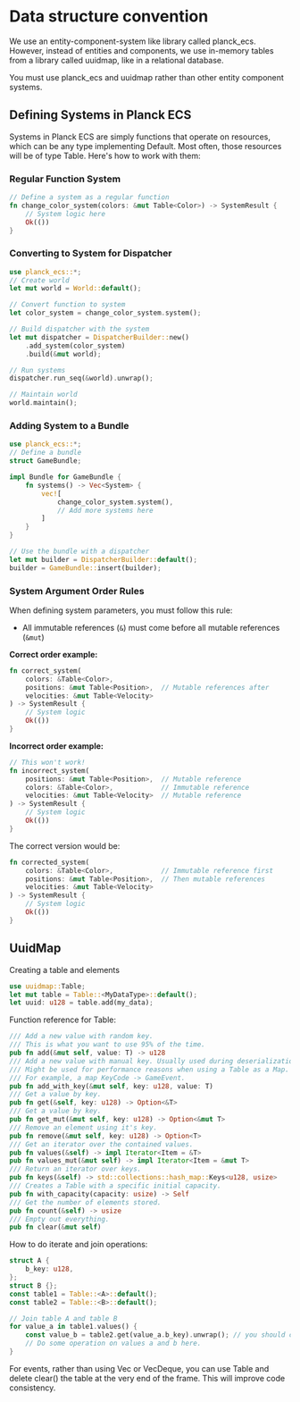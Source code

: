 # Data structure convention
We use an entity-component-system like library called planck_ecs.
However, instead of entities and components, we use in-memory tables from a library called uuidmap, like in a relational database.

You must use planck_ecs and uuidmap rather than other entity component systems.

## Defining Systems in Planck ECS

Systems in Planck ECS are simply functions that operate on resources, which can be any type implementing Default. Most often, those resources will be of type Table<T>. Here's how to work with them:

### Regular Function System

```rust
// Define a system as a regular function
fn change_color_system(colors: &mut Table<Color>) -> SystemResult {
    // System logic here
    Ok(())
}
```


### Converting to System for Dispatcher

```rust
use planck_ecs::*;
// Create world
let mut world = World::default();

// Convert function to system
let color_system = change_color_system.system();

// Build dispatcher with the system
let mut dispatcher = DispatcherBuilder::new()
    .add_system(color_system)
    .build(&mut world);

// Run systems
dispatcher.run_seq(&world).unwrap();

// Maintain world
world.maintain();
```


### Adding System to a Bundle

```rust
use planck_ecs::*;
// Define a bundle
struct GameBundle;

impl Bundle for GameBundle {
    fn systems() -> Vec<System> {
        vec![
            change_color_system.system(),
            // Add more systems here
        ]
    }
}

// Use the bundle with a dispatcher
let mut builder = DispatcherBuilder::default();
builder = GameBundle::insert(builder);
```


### System Argument Order Rules

When defining system parameters, you must follow this rule:

- All immutable references (`&`) must come before all mutable references (`&mut`)

**Correct order example:**

```rust
fn correct_system(
    colors: &Table<Color>,
    positions: &mut Table<Position>,  // Mutable references after
    velocities: &mut Table<Velocity>
) -> SystemResult {
    // System logic
    Ok(())
}
```

**Incorrect order example:**

```rust
// This won't work!
fn incorrect_system(
    positions: &mut Table<Position>,  // Mutable reference
    colors: &Table<Color>,            // Immutable reference
    velocities: &mut Table<Velocity>  // Mutable reference
) -> SystemResult {
    // System logic
    Ok(())
}
```

The correct version would be:

```rust
fn corrected_system(
    colors: &Table<Color>,            // Immutable reference first
    positions: &mut Table<Position>,  // Then mutable references
    velocities: &mut Table<Velocity>
) -> SystemResult {
    // System logic
    Ok(())
}
```

## UuidMap
Creating a table and elements
```rust
use uuidmap::Table;
let mut table = Table::<MyDataType>::default();
let uuid: u128 = table.add(my_data);
```

Function reference for Table<T>:
```rust
/// Add a new value with random key.
/// This is what you want to use 95% of the time.
pub fn add(&mut self, value: T) -> u128
/// Add a new value with manual key. Usually used during deserialization.
/// Might be used for performance reasons when using a Table as a Map.
/// For example, a map KeyCode -> GameEvent.
pub fn add_with_key(&mut self, key: u128, value: T)
/// Get a value by key.
pub fn get(&self, key: u128) -> Option<&T>
/// Get a value by key.
pub fn get_mut(&mut self, key: u128) -> Option<&mut T>
/// Remove an element using it's key.
pub fn remove(&mut self, key: u128) -> Option<T>
/// Get an iterator over the contained values.
pub fn values(&self) -> impl Iterator<Item = &T>
pub fn values_mut(&mut self) -> impl Iterator<Item = &mut T>
/// Return an iterator over keys.
pub fn keys(&self) -> std::collections::hash_map::Keys<u128, usize>
/// Creates a Table with a specific initial capacity.
pub fn with_capacity(capacity: usize) -> Self
/// Get the number of elements stored.
pub fn count(&self) -> usize
/// Empty out everything.
pub fn clear(&mut self)
```

How to do iterate and join operations:
```rust
struct A {
    b_key: u128,
};
struct B {};
const table1 = Table::<A>::default();
const table2 = Table::<B>::default();

// Join table A and table B
for value_a in table1.values() {
    const value_b = table2.get(value_a.b_key).unwrap(); // you should check for None rather than unwrap here.
    // Do some operation on values a and b here.
}
```

For events, rather than using Vec<EventType> or VecDeque<EventType>, you can use Table<EventType> and delete clear() the table at the very end of the frame. This will improve code consistency.
